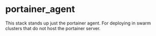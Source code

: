 # portainer_agent

This stack stands up just the portainer agent. For deploying in swarm clusters
that do not host the portainer server.
